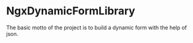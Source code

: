 # NgxDynamicFormLibrary
The basic motto of the project is to build a dynamic form with the help of json. 
